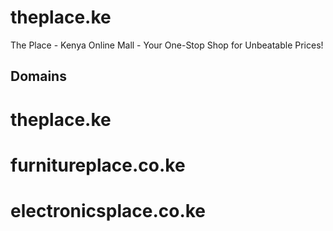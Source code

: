 # theplace.ke
The Place - Kenya Online Mall - Your One-Stop Shop for Unbeatable Prices!

## Domains
# theplace.ke
# furnitureplace.co.ke
# electronicsplace.co.ke

